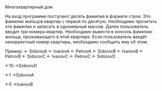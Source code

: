 Многоквартирный дом

На вход программе поступают десять фамилий в формате строк. Это фамилии жильцов квартир с первой по десятую. Необходимо прочитать эти фамилии и записать в одномерный массив. Далее пользователь вводит три номера квартир. Необходимо вывести в консоль фамилию жильца, проживающего в этой квартире. Если пользователь введёт некорректный номер квартиры, необходимо сообщить ему об этом.

Пример:
← SidorovA
← IvanovA
← PetrovA
← SidorovB
← IvanovB
← PetrovB
← SidorovC
← IvanovC
← PetrovC
← SidorovD

←10
→SidorovD

←1
→SidorovA

←5
→IvanovB